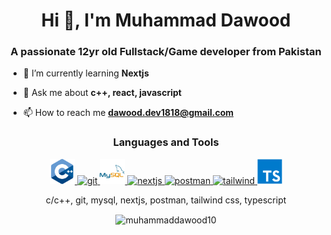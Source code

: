 <h1 align="center">Hi 👋, I'm Muhammad Dawood</h1>
<h3 align="center">A passionate 12yr old Fullstack/Game developer from Pakistan</h3>

- 🌱 I’m currently learning **Nextjs**

- 💬 Ask me about **c++, react, javascript**

- 📫 How to reach me **dawood.dev1818@gmail.com**

<p align="left">
</p>

<h3 align="center" >Languages and Tools</h3>
<p align="center">  <a href="https://www.w3schools.com/cpp/" target="_blank" rel="noreferrer"> <img src="https://raw.githubusercontent.com/devicons/devicon/master/icons/cplusplus/cplusplus-original.svg" alt="cplusplus" width="40" height="40"/> </a> <a href="https://git-scm.com/" target="_blank" rel="noreferrer"> <img src="https://www.vectorlogo.zone/logos/git-scm/git-scm-icon.svg" alt="git" width="40" height="40"/> </a> </a> <a href="https://www.mysql.com/" target="_blank" rel="noreferrer"> <img src="https://raw.githubusercontent.com/devicons/devicon/master/icons/mysql/mysql-original-wordmark.svg" alt="mysql" width="40" height="40"/> </a> <a href="https://nextjs.org/" target="_blank" rel="noreferrer"> <img src="https://cdn.worldvectorlogo.com/logos/nextjs-2.svg" alt="nextjs" width="40" height="40"/> </a> <a href="https://postman.com" target="_blank" rel="noreferrer"> <img src="https://www.vectorlogo.zone/logos/getpostman/getpostman-icon.svg" alt="postman" width="40" height="40"/> </a> <a href="https://tailwindcss.com/" target="_blank" rel="noreferrer"> <img src="https://www.vectorlogo.zone/logos/tailwindcss/tailwindcss-icon.svg" alt="tailwind" width="40" height="40"/> </a> <a href="https://www.typescriptlang.org/" target="_blank" rel="noreferrer"> <img src="https://raw.githubusercontent.com/devicons/devicon/master/icons/typescript/typescript-original.svg" alt="typescript" width="40" height="40"/> </a> </p>

<p align="center">c/c++, git, mysql, nextjs, postman, tailwind css, typescript</p>
<p align="center"><img align="center" src="https://github-readme-stats.vercel.app/api/top-langs?username=muhammaddawood10&show_icons=true&locale=en&layout=compact" alt="muhammaddawood10" /></p>

